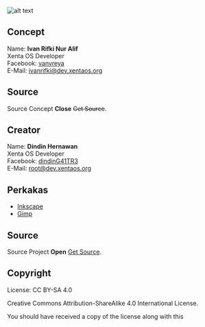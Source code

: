 ![alt text][logo]

[logo]: https://raw.githubusercontent.com/xentaos/kesenian/master/project/design/mini-label-sticker/powered_by_xenta_os.png "powered_by_xenta_os"

## Concept
Name: **Ivan Rifki Nur Alif**  
Xenta OS Developer  
Facebook: [vanvreya](https://facebook.com/vanvreya)   
E-Mail: <ivanrifki@dev.xentaos.org>  

## Source
Source Concept **Close** ~~Get Source~~.

## Creator
Name: **Dindin Hernawan**  
Xenta OS Developer  
Facebook: [dindinG41TR3](https://facebook.com/dindinG41TR3)   
E-Mail: <root@dev.xentaos.org>  

## Perkakas
 * [Inkscape](https://inkscape.org/)  
 * [Gimp](https://www.gimp.org/)  

## Source
Source Project **Open** [Get Source](https://github.com/xentaos/kesenian/tree/master/project/design/mini-label-sticker/source).

## Copyright
License: CC BY-SA 4.0  

Creative Commons Attribution-ShareAlike 4.0 International License.  

You should have received a copy of the license along with this  
